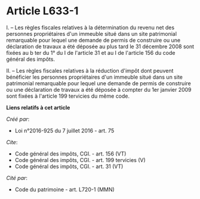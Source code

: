 # Article L633-1

I. – Les règles fiscales relatives à la détermination du revenu net des personnes propriétaires d'un immeuble situé dans un
site patrimonial remarquable pour lequel une demande de permis de construire ou une déclaration de travaux a été déposée au
plus tard le 31 décembre 2008 sont fixées au b ter du 1° du I de l'article 31 et au I de l'article 156 du code général des
impôts.

II. – Les règles fiscales relatives à la réduction d'impôt dont peuvent bénéficier les personnes propriétaires d'un immeuble
situé dans un site patrimonial remarquable pour lequel une demande de permis de construire ou une déclaration de travaux a
été déposée à compter du 1er janvier 2009 sont fixées à l'article 199 tervicies du même code.

**Liens relatifs à cet article**

_Créé par_:

  - Loi n°2016-925 du 7 juillet 2016 - art. 75

_Cite_:

  - Code général des impôts, CGI. - art. 156 (VT)
  - Code général des impôts, CGI. - art. 199 tervicies (V)
  - Code général des impôts, CGI. - art. 31 (VT)

_Cité par_:

  - Code du patrimoine - art. L720-1 (MMN)
